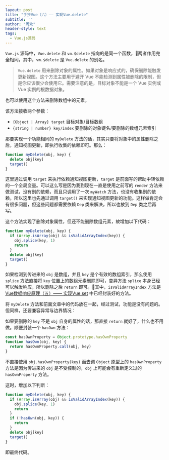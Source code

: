 ```yaml
---
layout: post
title: "手抄Vue（六）—— 实现Vue.delete"
subtitle: ''
author: "周欢"
header-style: text
tags:
  - Vue.js源码
---
```


`Vue.js` 源码中，`Vue.delete` 和 `vm.$delete` 指向的是同一个函数，两者作用完全相同，其中，`vm.$delete` 是 `Vue.delete` 的别名。

> `Vue.delete` 用来删除对象的属性。如果对象是响应式的，确保删除能触发更新视图。这个方法主要用于避开 Vue 不能检测到属性被删除的限制，但是你应该很少会使用它。需要注意的是，目标对象不能是一个 Vue 实例或 Vue 实例的根数据对象。

也可以使用这个方法来删除数组中的元素。

该方法接收两个参数：

* `{Object | Array} target` 目标对象/目标数组
* `{string | number} key/index` 要删除的对象键名/要删除的数组元素索引

那要实现一个功能相同的 `myDelete` 方法的话，其实只要将对象中的属性删除之后，通知视图更新，即执行收集的依赖即可。那么：
```js
function myDelete(obj, key) {
  delete obj[key]
  target()
}
```
这里通过调用 `target` 来执行依赖通知视图更新，`target` 是前面写的帮助中转依赖的一个全局变量。可以这么写是因为我到现在一直是使用之前写的 `render` 方法来做测试，没有别的依赖，而且只调用了一次 `myWatch` 方法，也没有收集别的依赖，所以这里也先通过调用 `target()` 来实现通知视图更新的功能。这样做肯定会有很多问题，但这些问题都需要依赖 `Dep` 类来解决，所以也放到 `Dep` 类之后再写。

这个方法实现了删除对象属性，但还不能删除数组元素，故增加以下代码：
```js
function myDelete(obj, key) {
  if (Array.isArray(obj) && isValidArrayIndex(key)) {
    obj.splice(key, 1)
    return
  }
  delete obj[key]
  target()
}
```
如果检测到传进来的 `obj` 是数组，并且 `key` 是个有效的数组索引，那么使用 `splice` 方法直接将 `key` 位置上的数组元素删除即可，变异方法 `splice` 本身已经可以触发响应，所以删除之后 `return` 即可。其中，`isValidArrayIndex` 方法是 [Vue数据响应原理（五）—— 实现Vue.set](https://southrill.cn/2018/11/12/learn-vue-source-code5/) 中已经封装好的方法。

将 `myDelete` 方法和前面文章中的代码放在一起，经过测试，功能是没有问题的。但同样，还要兼容异常与边界情况：

如果要删除的 `key` 不是 `obj` 自身的属性的话，那直接 `return` 就好了，什么也不用做。顺便封装一个 `hasOwn` 方法：
```js
const hasOwnProperty = Object.prototype.hasOwnProperty
function hasOwn(obj, key) {
  return hasOwnProperty.call(obj, key)
}
```
不直接使用 `obj.hasOwnProperty(key)` 而去调 `Object` 原型上的 `hasOwnProperty` 方法是因为传进来的 `obj` 是不受控制的，`obj` 上可能会有重新定义过的 `hasOwnProperty` 方法。

这时，增加以下判断：

```js
function myDelete(obj, key) {
  if (Array.isArray(obj) && isValidArrayIndex(key)) {
    obj.splice(key, 1)
    return
  }
  if (!hasOwn(obj, key)) {
    return
  }
  delete obj[key]
  target()
}
```
即最终代码。